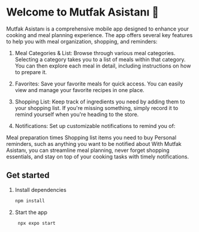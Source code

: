 # Welcome to Mutfak Asistanı 👋

Mutfak Asistanı is a comprehensive mobile app designed to enhance your cooking and meal planning experience. The app offers several key features to help you with meal organization, shopping, and reminders:

1. Meal Categories & List: Browse through various meal categories. Selecting a category takes you to a list of meals within that category. You can then explore each meal in detail, including instructions on how to prepare it.

2. Favorites: Save your favorite meals for quick access. You can easily view and manage your favorite recipes in one place.

3. Shopping List: Keep track of ingredients you need by adding them to your shopping list. If you're missing something, simply record it to remind yourself when you're heading to the store.

4. Notifications: Set up customizable notifications to remind you of:

Meal preparation times
Shopping list items you need to buy
Personal reminders, such as anything you want to be notified about
With Mutfak Asistanı, you can streamline meal planning, never forget shopping essentials, and stay on top of your cooking tasks with timely notifications.

## Get started

1. Install dependencies

   ```bash
   npm install
   ```

2. Start the app

   ```bash
    npx expo start
   ```

